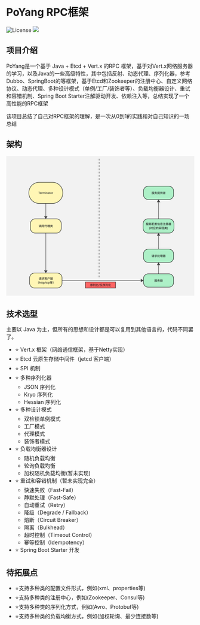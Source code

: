 # PoYang RPC框架

![License](https://img.shields.io/github/license/alibaba/dubbo.svg)
![](https://img.shields.io/badge/Github-181717?style=plastic&logo=github&logoColor=white)
## 项目介绍
PoYang是一个基于 Java + Etcd + Vert.x 的RPC 框架，基于对Vert.x网络服务器的学习，以及Java的一些高级特性，其中包括反射、动态代理、序列化器，参考Dubbo、SpringBoot的等框架，基于Etcd和Zookeeper的注册中心、自定义网络协议、动态代理、多种设计模式（单例/工厂/装饰者等）、负载均衡器设计、重试和容错机制、Spring Boot Starter注解驱动开发、依赖注入等，总结实现了一个高性能的RPC框架

该项目总结了自己对RPC框架的理解，是一次从0到1的实践和对自己知识的一场总结
## 架构
![](./docs/tutorial.jpg)
## 技术选型
主要以 Java 为主，但所有的思想和设计都是可以复用到其他语言的，代码不同罢了。
- ⭐️ Vert.x 框架（网络通信框架，基于Netty实现）
- ⭐️ Etcd 云原生存储中间件（jetcd 客户端）
- ⭐️ SPI 机制
- ⭐️ 多种序列化器
    - JSON 序列化
    - Kryo 序列化
    - Hessian 序列化
- ⭐️ 多种设计模式
    - 双检锁单例模式
    - 工厂模式
    - 代理模式
    - 装饰者模式
- ⭐️ 负载均衡器设计
    - 随机负载均衡 
    - 轮询负载均衡
    - 加权随机负载均衡(暂未实现)
- ⭐️ 重试和容错机制（暂未实现完全）
    - 快速失败（Fast-Fail）
    - 静默处理（Fast-Safe）
    - 自动重试（Retry）
    - 降级（Degrade / Fallback）
    - 熔断（Circuit Breaker）
    - 隔离（Bulkhead）
    - 超时控制（Timeout Control）
    - 幂等控制（Idempotency）
- ⭐️ Spring Boot Starter 开发
## 待拓展点
- ⭐支持多种类的配置文件形式，例如(xml、properties等)
- ⭐支持多种类的注册中心，例如(Zookeeper、Consul等)
- ⭐支持多种类的序列化方式，例如(Avro、Protobuf等)
- ⭐支持多种类的负载均衡方式，例如(加权轮询、最少连接数等)